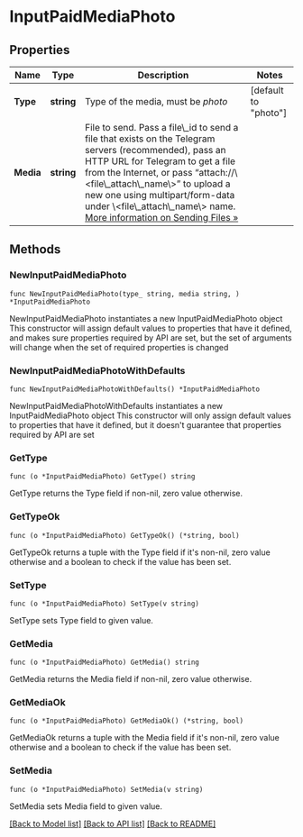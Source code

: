# InputPaidMediaPhoto

## Properties

Name | Type | Description | Notes
------------ | ------------- | ------------- | -------------
**Type** | **string** | Type of the media, must be *photo* | [default to "photo"]
**Media** | **string** | File to send. Pass a file\\_id to send a file that exists on the Telegram servers (recommended), pass an HTTP URL for Telegram to get a file from the Internet, or pass “attach://\\&lt;file\\_attach\\_name\\&gt;” to upload a new one using multipart/form-data under \\&lt;file\\_attach\\_name\\&gt; name. [More information on Sending Files »](https://core.telegram.org/bots/api/#sending-files) | 

## Methods

### NewInputPaidMediaPhoto

`func NewInputPaidMediaPhoto(type_ string, media string, ) *InputPaidMediaPhoto`

NewInputPaidMediaPhoto instantiates a new InputPaidMediaPhoto object
This constructor will assign default values to properties that have it defined,
and makes sure properties required by API are set, but the set of arguments
will change when the set of required properties is changed

### NewInputPaidMediaPhotoWithDefaults

`func NewInputPaidMediaPhotoWithDefaults() *InputPaidMediaPhoto`

NewInputPaidMediaPhotoWithDefaults instantiates a new InputPaidMediaPhoto object
This constructor will only assign default values to properties that have it defined,
but it doesn't guarantee that properties required by API are set

### GetType

`func (o *InputPaidMediaPhoto) GetType() string`

GetType returns the Type field if non-nil, zero value otherwise.

### GetTypeOk

`func (o *InputPaidMediaPhoto) GetTypeOk() (*string, bool)`

GetTypeOk returns a tuple with the Type field if it's non-nil, zero value otherwise
and a boolean to check if the value has been set.

### SetType

`func (o *InputPaidMediaPhoto) SetType(v string)`

SetType sets Type field to given value.


### GetMedia

`func (o *InputPaidMediaPhoto) GetMedia() string`

GetMedia returns the Media field if non-nil, zero value otherwise.

### GetMediaOk

`func (o *InputPaidMediaPhoto) GetMediaOk() (*string, bool)`

GetMediaOk returns a tuple with the Media field if it's non-nil, zero value otherwise
and a boolean to check if the value has been set.

### SetMedia

`func (o *InputPaidMediaPhoto) SetMedia(v string)`

SetMedia sets Media field to given value.



[[Back to Model list]](../README.md#documentation-for-models) [[Back to API list]](../README.md#documentation-for-api-endpoints) [[Back to README]](../README.md)


